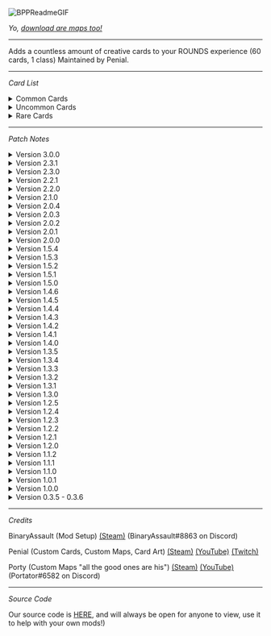![BPPReadmeGIF](https://user-images.githubusercontent.com/62630906/153533143-25b650bc-26af-4d21-8514-7f5bc3e3ea7e.gif)

<i>Yo, [download are maps too!](https://rounds.thunderstore.io/package/BPP_Team/BPP_Maps/)</i>

---

Adds a countless amount of creative cards to your ROUNDS experience (60 cards, 1 class) Maintained by Penial.

---

<i>Card List</i>

<details>
<summary>Common Cards</summary>
<br>
  
Blue Pill : Increases your max health while decreasing your movement speed and damage.
  
Butt Stock : Increases your weapons stability, while reducing your mobility.
  
Dash : Dashes you towards your crosshair when you block.
  
Double Shot : Shoots an extra bullet when you fire your gun.
  
Green Pill : Increases your movement speed while decreasing your max health and damage.
  
Ground Pound : Dashes you downwards when you block, making you extremely sus.
  
Munitions Pack : haha ammo go brrrrrrrrrrrrrrr!

Muzzle Boost : Increases your weapons rate of fire.

Muzzle Break : Resets the bullet gravity changes from any cards you have picked.

Muzzle Flash : Lowers your rate of fire for more accuracy.
  
No Scope : Ballista > DSR 50. fight me bro.
  
Overly Confident : Increases your block cooldown for increased mobility.
  
Overly Defensive : Decreases your mobility for a decreased block cooldown.

Purple Pill : Increases your life steal while increasing your block cooldown.
  
Red Pill : Increases your damage while decreasing your movement speed and your max health.

Stimulants : Provides you with very small boosts to anything character related.
  
Swift Reactions : Dashes you upwards when you block, allowing for a swift escape.
  
Trusty Pan : This world-famous pan can block anything that may be in your way, sometimes, maybe...

White Pill : Decreases your block cooldown while decreasing your health.

Wounding Ammunition : Bullets that drastically slow your targets.

Yellow Pill : Increases your attack speed while decreasing your movement speed.
  
---
</details>

<details>
<summary>Uncommon Cards</summary>
<br>
  
Accelerated Back Hopping : I'm a movement player Louis! Dashes you in the oppisite direction of your crosshair when you block.

Addict : Get three pill-related cards (excluding Black Tar Heroin.)

Ammo Enthusiast : You got some issues my guy...
  
Atomic Ammunition : Slower bullets that deal more damage depending on how much they have travelled and slow their targets.
  
Big Bang : A devistating damage boost, while sacrificing your attack speed.
  
Blood Ammunition : Bullets that take health from others, and it's red so that's pretty cool!

Chained : Make every player but you move slower.
  
Coilgun : Turns your weapon into a 5 round burst.
  
Condensed Ammunition : Bullets will have no spread, but will travel slower and will be heavier.
  
Enlarged Magazine : Doubles your current ammo count.

Fisticuffs : Swap out your weapon for your fists, why not?

Foregrip : Removes the spread penalty from any cards you have picked, while increasing your mobility.
  
Gamer Ammunition : Bullets infused with caffine and rainbow GFUEL to crush your opponents with.
  
High Power Scope : High magnification sight that makes targets easier to hit at longer ranges.

Horizon : Flip your characters gravity for a short period of time after blocking.
  
P90 : Turns your weapon into a inaccurate, high fire rate bullet hose.

Parry : Doubles your damage for 5 miliseconds after you block.

Six Shooter : There's a snake in my boot!
  
Splatter : Shoots 10 bullets when you fire your gun, pretty excessive but you can handle it.

Suppressor : Shoot your foes from afar, and hope they don't hear you.

Vector : No full auto in buildings.

---
</details>

<details>
<summary>Rare Cards</summary>
<br>

AA-12 : Turns your weapon into a devestating, full auto shotgun that can chew through health.

Angelic Burst : Turns your weapon into a 12 round burst, how did this happen?

Anti Material Rifle : That's one big bullet bud...

Ascension : Riseeeeeeeeeeee, RISEEEEEEEEEEEEEEEEEEEE!
  
Black Tar Heroin : Absolutely NOTHING could go wrong, right?
  
Dash MK2 : Dashes you towards your crosshair with great strength when you block.

Flex Seal : Coats your bullets with a very strong substance to make them more effective, somehow.

Futuristic Magizine : Triples your current ammo count.

Hat Trick : Get four random common cards.
  
Intervention : Turns your weapon into a high-caliber sniper rifle.
  
Minigun : Turns your weapon into a belt-fed machine gun with devestating fire rate.
  
Nuclear : Welcome to the end game...!

Spacious Ammunition : Bigger bullets, and when I say bigger, I mean BIGGER.

Stockpile : You will instantly reload your weapon when you are out of ammo.
  
Trusty Pan Ultra Super XL : 30 day satisfaction guarantee, we did not copy down your social security number when you ordered it.
  
---
</details>

---

<i>Patch Notes</i>

<details>
<summary>Version 3.0.0</summary>
<br>

Released on <i>5/6/2022</i>


New Class: Sabotager

	- Chained (Uncommon)
	- Clumsy (Uncommon)
	- Culling (Common)
	- Offbrand Caliber (Uncommon)
	- Sluggish (Common)

Card rebalance

Card art improvments

Rematch support (things that didn't reset properly now do reset properly)

Removed cards that I/others did not like

---
</details>

<details>
<summary>Version 2.3.1</summary>
<br>

Released on <i>4/29/2022</i>


Balance changes that we're sitting on git for weeks on end.

---
</details>

<details>
<summary>Version 2.3.0</summary>
<br>

Released on <i>4/7/2022</i>


Yo, Mr. patch notes guy Penial here. For the foreseeable future, BPP will NOT be receiving and CONTENT updates, if there are any major bugs/balance issues, they will be looked into. The reason for this is a loss of intrest/burnout from ROUNDS, but I will continue work on the mod eventually. Until then, 11 cards that we're problematic have been removed. These will be replaced eventually with brand new cards.


Added Card: Chained

Removed Card: Surgical Kit

Removed Card: Nailgun

Removed Card: Weights

Removed Card: Speed Tape

Removed Card: Makeshift Full Auto

Removed Card: Tactical Gloves

Removed Card: Rigged Slippers

Removed Card: Hoverboard

Removed Card: Designated Marksman Rifle

Removed Card: Pump Action

Removed Card: Old Fashioned

---
</details>

<details>
<summary>Version 2.2.1</summary>
<br>

Released on <i>3/30/2022</i>


Slight stat changes, nothing to see here.

---
</details>

<details>
<summary>Version 2.2.0</summary>
<br>

Released on <i>3/22/2022</i>


Big rebalancing patch, many different cards have had their stats adjusted!

---
</details>

<details>
<summary>Version 2.1.0</summary>
<br>

Released on <i>3/17/2022</i>


Removed Vine Boom, was mainly a test for SFX

Added various amounts of SFX across the BPP cards.

Added a variety of new settings for the mod.

BPP SFX is now affected by the vanilla master volume and SFX volume.

---
</details>

<details>
<summary>Version 2.0.4</summary>
<br>

Released on <i>3/16/2022</i>


More card art adjustments.

New Card: Vine Boom

Reverted the burst delay on Angelic Burst.

Vine Boom and Bank Shot add SFX to your gun, you can lower this volume in your mod settings > BPP settings.

---
</details>

<details>
<summary>Version 2.0.3</summary>
<br>

Released on <i>3/15/2022</i>


More card art adjustments.

Mod settings added.

More debug thingys for people who want them (nobody will want it.)

---
</details>

<details>
<summary>Version 2.0.2</summary>
<br>

Released on <i>3/15/2022</i>


A lot of card art adjustments.

Edited certain cards to explain that they give out BPP related cards.

---
</details>

<details>
<summary>Version 2.0.1</summary>
<br>

Released on <i>3/14/2022</i>


Fixed Pepper Gun.

Buffed Suppressor.

Nerfed Makeshift Full Auto.

Nerfed Muzzle Booster.

Nerfed Nailgun.

Nerfed Trusty Pan Ultra Super XL.

Nerfed Vector.

---
</details>

<details>
<summary>Version 2.0.0</summary>
<br>

Released on <i>3/13/2022</i>


New Card: Addict

New Card: Anti Material Rifle

New Card: Arms Dealer

New Card: Fisticuffs

New Card: Flex Seal

New Card: Foregrip

New Card: Grab Bag

New Card: Hat Trick

New Card: M249

New Card: Muzzle Brake

New Card: Muzzle Flash

New Card: Mysterious Ammunition

New Card: Pepper Gun

New Card: Suppressor

New Card: Vector

Readded Card: Ascension

Many balance changes (as always, because stuff is always brokey :[ )

Improved visibiliy for the stats on the Stimulants card, now it is less cramped..

Fixed Escapist card art.

Renamed Rapid Fire to Muzzle Boost.

Buffed Horizon.

Buffed Parry.

Nerfed Angelic Burst.

Nerfed P90.

Nerfed Minigun.

Updated mod dependencies to force newer versions of certain patches/utilities.

---
</details>

<details>
<summary>Version 1.5.4</summary>
<br>

Released on <i>3/5/2022</i>


Fixed an issue that would cause game crashes when a player had the Stockpile card.

---
</details>

<details>
<summary>Version 1.5.3</summary>
<br>

Released on <i>3/3/2022</i>


Fixed an issue with the README that broke the patch notes.

---
</details>

<details>
<summary>Version 1.5.2</summary>
<br>

Released on <i>3/3/2022</i>


New Card: Gravity Gun

New Card: Spacious Ammunition

New Card: Wounding Ammunition

Removed Ascension due to it's unbalanced nature.

Replaced Ascension with Wounding Ammunition.

---
</details>

<details>
<summary>Version 1.5.1</summary>
<br>

Released on <i>3/2/2022</i>


More adjustments to Pill based cards, and the Stimulant card.

Better card art for Pill based cards.

---
</details>

<details>
<summary>Version 1.5.0</summary>
<br>

Released on <i>3/1/2022</i>


New Card: Purple Pill

New Card: Slugs

New Card: White Pill

New Card: Yellow Pill

A rework of pill based cards, making them more viable overall.

A buff to Parry that makes it more viable.

A rework of Nailgun to make it usable.

Slight nerf to Angelic Burst.

---
</details>

<details>
<summary>Version 1.4.6</summary>
<br>

Released on <i>2/26/2022</i>


Small balance changes and adjustments to card art.

---
</details>

<details>
<summary>Version 1.4.5</summary>
<br>

Released on <i>2/25/2022</i>


Small adjustment to certain art for cards.

---
</details>

<details>
<summary>Version 1.4.4</summary>
<br>

Released on <i>2/25/2022</i>


A hotfix for magazine-based cards, and horizon's duration.

---
</details>

<details>
<summary>Version 1.4.3</summary>
<br>

Released on <i>2/24/2022</i>


New Card: Horizon

New Card: Six Shooter

New Card: Stimulants

All card art has had their background colors dimmed to be more in line with vanilla card art.

Renamed Extended Magazine to Enlarged Magazine to improve compatibility with other mods.

Fixed players turning white when picking a dash-related card.

Parry stat adjustments.

A buff for all pill-related cards.

All gun based card that used max ammo were swapped to a normal ammo count, allowing for you to use other ammo increasing cards with them.

Added card art for any new-ish card missing it.

---
</details>

<details>
<summary>Version 1.4.2</summary>
<br>

Released on <i>2/23/2022</i>


New Card: Counter Intuitive

New Card: Stockpile

Dash card rework, now gives slight speed boost after the dash, and a visual indicator when a player does dash.

Escapist and Parry now also have visual indicators, very cool.

Misc stuff for cards and mono behaviors that will make my job a lot easier.
  
---
</details>

<details>
<summary>Version 1.4.1</summary>
<br>

Released on <i>2/23/2022</i>


New Card: Parry

Simple Stats have been setup for people using this setting in game.
  
---
</details>

<details>
<summary>Version 1.4.0</summary>
<br>

Released on <i>2/20/2022</i>


New Card: Ammo Enthusiast
  
New Card: Angelic Burst

New Card: Futuristic Magazine

Nerfed Ascension, lets see how busted it's still gonna be...

Dash-based cards recieved a slight buff.

Trusty Pan was rebalanced.

Made Inversion somewhat usable now.

Escapist card art was brokey, so me fixey :)

Some more balance changes, as usual.
  
---
</details>

<details>
<summary>Version 1.3.5</summary>
<br>

Released on <i>2/18/2022</i>

  
New Card: Escapist

Added art for all the new cards.

Some more balance changes, as usual.
  
---
</details>

<details>
<summary>Version 1.3.4</summary>
<br>

Released on <i>2/16/2022</i>

  
New Card: Acsension

New Card: Hoverboard

More rebalancing, mainly around more common cards. The goal of these changes are to make them more viable compared to commons from other popular mods.

A fix for cards that we're supposed to give the player a tighter spread - thanks willuwontu.
  
---
</details>

<details>
<summary>Version 1.3.3</summary>
<br>

Released on <i>2/13/2022</i>

  
Small hotfix, adjusting the README and changing the rarity of some cards.
  
---
</details>

<details>
<summary>Version 1.3.2</summary>
<br>

Released on <i>2/11/2022</i>


New Card: Inversion

Even more card art adjustments.
  
---
</details>

<details>
<summary>Version 1.3.1</summary>
<br>

Released on <i>2/11/2022</i>

  
New stuff, yay :)

New Card: Rigged Slippers

New Card: Steel Ammunition

New Card: Surgical Kit

More changes to card art.

A small amount of balancing.
 
---
</details>

<details>
<summary>Version 1.3.0</summary>
<br>

Released on <i>2/8/2022</i>


Every single card in BPP now has card art, and a decent chunk of those are animated as well. Some cards we're reworked and some older art was also updated.

New Card: Intervention

Bug fix for the nailgun cards attack speed.
  
---
</details>

<details>
<summary>Version 1.2.5</summary>
<br>

Released on <i>2/7/2022</i>


We have added some more card art, while animating some old card art as well.

Did a little bit of balancing too.
  
---
</details>

<details>
<summary>Version 1.2.4</summary>
<br>

Released on <i>2/5/2022</i>


Reworked all card art to be more colorful, we are also in the process of animating a lot of them.

Some more balancing is included as well.
  
---
</details>

<details>
<summary>Version 1.2.3</summary>
<br>

Released on <i>2/3/2022</i>

  
More balance tweaks, and bug fixes.

23/41 Cards now have card art, it is very barebones and does not look very good right now, but I will make them better with time :)
  
  ---
</details>

<details>
<summary>Version 1.2.2</summary>
<br>

Released on <i>2/3/2022</i>

  
More balance tweaks, and bug fixes.

Added the base for card art, will probably be a thing when we have the time to do it.

Literally one peice of card art for the AA-12 card

14 other placeholder card arts (they are extremely tiny and I gotta fix that some other time)
  
  ---
</details>

<details>
<summary>Version 1.2.1</summary>
<br>

Released on <i>2/2/2022</i>


Some balance tweaks, and spelling errors being fixed.
  
  ---
</details>

<details>
<summary>Version 1.2.0</summary>
<br>

Released on <i>1/31/2022</i>


We have officially split up BPP into two seperate mods, "BPP", and "BPP-Maps." This will make it easier to play with specific content from are pack.

New Card: AA-12 Shotgun

New Card: Coilgun

New Card: Ground Pound

New Card: Gamer Ammunition

New Card: Nailgun

New Card: P90

New Card: Pump Action

New Card: Old Fashioned

New Card: Speed Tape

New Card: Splatter

New Card: Tactical Gloves

More balancing and bug fixes, as usual.
  
  ---
</details>

<details>
<summary>Version 1.1.2</summary>
<br>

Released on <i>1/26/2022</i>


Mainly bug fixes, a little bit of balancing as well.
  
  ---
</details>

<details>
<summary>Version 1.1.1</summary>
<br>

Released on <i>1/25/2022</i>


Hello again, we decided that some maps needed to go, mainly ones with weird layouts. These were some of are first maps and they definently did not play well. To fill in the removal of them, we created 2 more, but expect more soon™. And as usual, we made some minor balance tweaks, and a small amonunt of bug fixes. 

Removed Map: Dominos

Removed Map: Hills

Removed Map: Labs

Removed Map: Phone

Removed Map: Table

Removed Map: Tunnel

Added Map: Flicker

Added Map: Pickle (the name was Portys idea, it does not have anything to do with pickles sadly.)

New Card: Trusty Pan Ultra Super XL

More balancing and bug fixes, as usual.
  
  ---
</details>

<details>
<summary>Version 1.1.0</summary>
<br>

Released on <i>1/23/2022</i>


We did some more stuff, mainly new content and more balancing, which I think is pretty cool.

Readdded most of the removed cards, with new balancing

New Card: Double Shot

New Card: Condensed Shot

New Map: Blocksaw

New Map: Switch

More balancing and bug fixes, should be fine now, hopefully...
  
  ---
</details>


<details>
<summary>Version 1.0.1</summary>
<br>

Released on <i>1/22/2022</i>


Yo, I (Penial) caught COVID shortly after we released the mod, and very quickly started recieving feedback. I am now feeling fine and have adjusted many things. There are no new cards or maps, but I have fixed many bugs and made various balance tweaks. I also want to thank Willuwontu for the information about card stats and for their pull requests.

Removed Card: Avid Venter

Removed Card: Big Bang

Removed Card: Intervention

Removed Card: Nuclear

Removed Card: Trusty Pan

Balanced almost every card to be more in-line with other popular packs and vanilla cards, it's not in the best state but it's much better now.
  
  ---
</details>

<details>
<summary>Version 1.0.0</summary>
<br>

Released on <i>1/18/2022</i>


Initial release.
  
  ---
</details>

<details>
<summary>Version 0.3.5 - 0.3.6</summary>
<br>

Released within <i>1/16/2022 to 1/17/2022</i>


Old beta releases, not really important.
  
  ---
</details>

---

<i>Credits</i>

BinaryAssault (Mod Setup) [(Steam)](https://steamcommunity.com/id/Parlocameon) (BinaryAssault#8863 on Discord)


Penial (Custom Cards, Custom Maps, Card Art) [(Steam)](https://steamcommunity.com/id/penialsteamlol) [(YouTube)](https://www.youtube.com/channel/UC1aCX3i4L6TyEv_rmo_HeRA) [(Twitch)](https://www.twitch.tv/penial_)


Porty (Custom Maps "all the good ones are his") [(Steam)](https://steamcommunity.com/id/portmens) [(YouTube)](https://www.youtube.com/channel/UCpG87Jxxd1DndN-DUjbPa_Q) (Portator#6582 on Discord)

---

<i>Source Code</i>

Our source code is [HERE](https://github.com/ParlocameonTheDev/BPP), and will always be open for anyone to view, use it to help with your own mods!)
